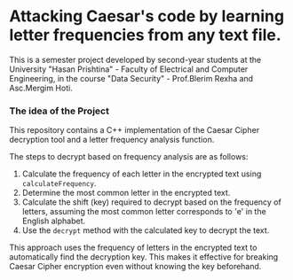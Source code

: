 # Attacking Caesar's code by learning letter frequencies from any text file.

This is a semester project developed by second-year students at the University "Hasan Prishtina" - Faculty of Electrical and Computer Engineering, in the course "Data Security" - Prof.Blerim Rexha and Asc.Mergim Hoti.

### The idea of the Project

This repository contains a C++ implementation of the Caesar Cipher decryption tool and a letter frequency analysis function.

The steps to decrypt based on frequency analysis are as follows:

1. Calculate the frequency of each letter in the encrypted text using `calculateFrequency`.
2. Determine the most common letter in the encrypted text.
3. Calculate the shift (key) required to decrypt based on the frequency of letters, assuming the most common letter corresponds to 'e' in the English alphabet.
4. Use the `decrypt` method with the calculated key to decrypt the text.

This approach uses the frequency of letters in the encrypted text to automatically find the decryption key. This makes it effective for breaking Caesar Cipher encryption even without knowing the key beforehand.
